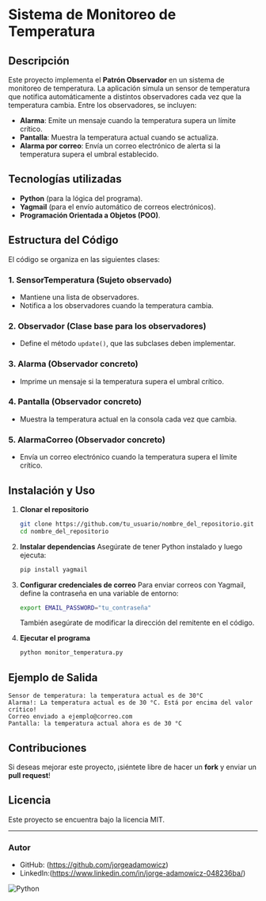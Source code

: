 # Sistema de Monitoreo de Temperatura

## Descripción
Este proyecto implementa el **Patrón Observador** en un sistema de monitoreo de temperatura. La aplicación simula un sensor de temperatura que notifica automáticamente a distintos observadores cada vez que la temperatura cambia. Entre los observadores, se incluyen:

- **Alarma**: Emite un mensaje cuando la temperatura supera un límite crítico.
- **Pantalla**: Muestra la temperatura actual cuando se actualiza.
- **Alarma por correo**: Envía un correo electrónico de alerta si la temperatura supera el umbral establecido.

## Tecnologías utilizadas
- **Python** (para la lógica del programa).
- **Yagmail** (para el envío automático de correos electrónicos).
- **Programación Orientada a Objetos (POO)**.

## Estructura del Código
El código se organiza en las siguientes clases:

### 1. **SensorTemperatura** (Sujeto observado)
   - Mantiene una lista de observadores.
   - Notifica a los observadores cuando la temperatura cambia.

### 2. **Observador** (Clase base para los observadores)
   - Define el método `update()`, que las subclases deben implementar.

### 3. **Alarma** (Observador concreto)
   - Imprime un mensaje si la temperatura supera el umbral crítico.

### 4. **Pantalla** (Observador concreto)
   - Muestra la temperatura actual en la consola cada vez que cambia.

### 5. **AlarmaCorreo** (Observador concreto)
   - Envía un correo electrónico cuando la temperatura supera el límite crítico.

## Instalación y Uso
1. **Clonar el repositorio**
   ```bash
   git clone https://github.com/tu_usuario/nombre_del_repositorio.git
   cd nombre_del_repositorio
   ```

2. **Instalar dependencias**
   Asegúrate de tener Python instalado y luego ejecuta:
   ```bash
   pip install yagmail
   ```

3. **Configurar credenciales de correo**
   Para enviar correos con Yagmail, define la contraseña en una variable de entorno:
   ```bash
   export EMAIL_PASSWORD="tu_contraseña"
   ```
   También asegúrate de modificar la dirección del remitente en el código.

4. **Ejecutar el programa**
   ```bash
   python monitor_temperatura.py
   ```

## Ejemplo de Salida
```
Sensor de temperatura: la temperatura actual es de 30°C
Alarma!: La temperatura actual es de 30 °C. Está por encima del valor crítico!
Correo enviado a ejemplo@correo.com
Pantalla: la temperatura actual ahora es de 30 °C
```

## Contribuciones
Si deseas mejorar este proyecto, ¡siéntete libre de hacer un **fork** y enviar un **pull request**!

## Licencia
Este proyecto se encuentra bajo la licencia MIT.

---

### Autor

- GitHub: (https://github.com/jorgeadamowicz)
- LinkedIn:(https://www.linkedin.com/in/jorge-adamowicz-048236ba/)

![Python](https://img.shields.io/badge/Python-3.10-blue)
